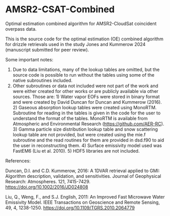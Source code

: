 # AMSR2-CSAT-Combined
Optimal estimation combined algorithm for AMSR2-CloudSat coincident overpass data. 

This is the source code for the optimal estimation (OE) combined algorithm for drizzle retrievals used in the study Jones and Kummerow 2024 (manuscript submitted for peer review). 

Some important notes:
1. Due to data limitations, many of the lookup tables are omitted, but the source code is possible to run without the tables using some of the native subroutines included.
2. Other subroutines or data not included were not part of the work and were either created for other works or are publicly available via other sources. Those are:
       1) Water vapor EOFs were stored in binary format and were created by David Duncan for Duncan and Kummerow (2016).
       2) Gaseous absorption lookup tables were created using MonoRTM. Subroutine for reading in the tables is given in the code for the user to understand the format of the tables. MonoRTM is available from Atmospheric and Environmental Research (https://github.com/AER-RC).
       3) Gamma particle size distribution lookup table and snow scattering lookup table are not provided, but were created using the mie.f subroutine and the read routines for them are provided in dsd.f90 to aid the user in reconstructing them.
       4) Surface emissivity model used was FastEM6 (Liu et al. 2010).
       5) HDF5 libraries are not included.


References:


Duncan, D.I. and C.D. Kummerow, 2016: A 1DVAR retrieval applied to GMI: Algorithm description, validation, and sensitivities. Journal of Geophysical Research: Atmospheres. 121, 7415-7429. https://doi.org/10.1002/2016/JD024808

Liu, Q., Weng, F., and S.J. English, 2011: An Improved Fast Microwave Water Emissivity Model. IEEE Transactions on Geoscience and Remote Sensing, 49, 4, 1238-1250. https://doi.org/10.1109/TGRS.2010.2064779
